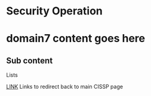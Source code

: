# Security Operation

# domain7 content goes here

## Sub content

Lists

[LINK](/docs/certifications/cissp.md) Links to redirect back to main CISSP page
